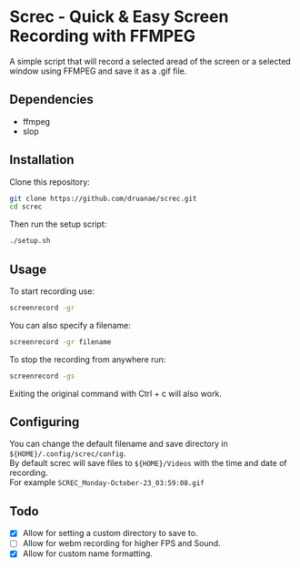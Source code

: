 # Screc - Quick & Easy Screen Recording with FFMPEG
A simple script that will record a selected aread of the screen or a selected window using FFMPEG and save it as a .gif file.

## Dependencies

* ffmpeg
* slop

## Installation
Clone this repository:
```bash
git clone https://github.com/druanae/screc.git
cd screc
```
Then run the setup script:
```bash
./setup.sh
```

## Usage
To start recording use:
```bash
screenrecord -gr
```
You can also specify a filename:
```bash
screenrecord -gr filename
```

To stop the recording from anywhere run:
```bash
screenrecord -gs
```
Exiting the original command with Ctrl + c will also work.

## Configuring
You can change the default filename and save directory in `${HOME}/.config/screc/config`.  
By default screc will save files to `${HOME}/Videos` with the time and date of recording.  
For example `SCREC_Monday-October-23_03:59:08.gif`

## Todo
- [x] Allow for setting a custom directory to save to.
- [ ] Allow for webm recording for higher FPS and Sound.
- [x] Allow for custom name formatting.

